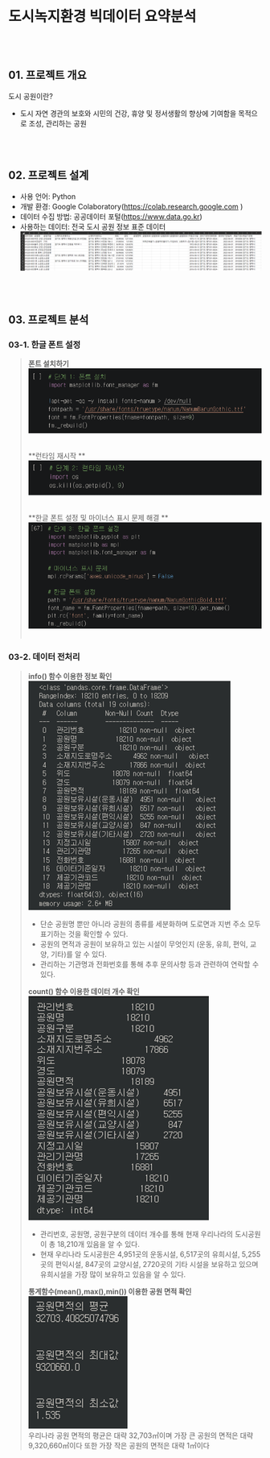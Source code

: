 # 도시녹지환경 빅데이터 요약분석

<br/><br/>
## 01. 프로젝트 개요

도시 공원이란? 
- 도시 자연 경관의 보호와 시민의 건강, 휴양 및 정서생활의 향상에 기여함을 목적으로 조성, 관리하는 공원

<br/><br/>
## 02. 프로젝트 설계

- 사용 언어: Python
- 개발 환경: Google Colaboratory(https://colab.research.google.com )
- 데이터 수집 방법: 공공데이터 포털(https://www.data.go.kr)
- 사용하는 데이터: 전국 도시 공원 정보 표준 데이터
  <img width="700" height="" src="./image/dataset.png"/>

<br/><br/>
## 03. 프로젝트 분석

### 03-1. 한글 폰트 설정

> **폰트 설치하기**
> <img width="" height="" src="./image/03-1-1.png"/>  <br/><br/>
>
> **런타임 재시작 **
> <img width="" height="" src="./image/03-1-2.png"/>  <br/><br/>
>
> **한글 폰트 설정 및 마이너스 표시 문제 해결 **
> <img width="" height="" src="./image/03-1-3.png"/>  <br/><br/>


### 03-2. 데이터 전처리

> **info() 함수 이용한 정보 확인**
> <img width="" height="" src="./image/03-2-1.png"/><br/>
> - 단순 공원명 뿐만 아니라 공원의 종류를 세분화하며 도로면과 지번 주소 모두 표기하는 것을 확인할 수 있다.
> - 공원의 면적과 공원이 보유하고 있는 시설이 무엇인지 (운동, 유희, 편익, 교양, 기타)를 알 수 있다.
> - 관리하는 기관명과 전화번호를 통해 추후 문의사항 등과 관련하여 연락할 수 있다.
>
> **count() 함수 이용한 데이터 개수 확인**
> <img width="" height="" src="./image/03-2-2.png"/><br/>
> - 관리번호, 공원명, 공원구분의 데이터 개수를 통해 현재 우리나라의 도시공원이 총 18,210개 있음을 알 수 있다.
> - 현재 우리나라 도시공원은 4,951곳의 운동시설, 6,517곳의 유희시설, 5,255곳의 편익시설, 
    847곳의 교양시설, 2720곳의 기타 시설을 보유하고 있으며 유희시설을 가장 많이 보유하고 있음을 알 수 있다.
>
> **통계함수(mean(),max(),min()) 이용한 공원 면적 확인**
> <img width="" height="" src="./image/03-2-3.png"/><br/>
> 우리나라 공원 면적의 평균은 대략 32,703㎡이며
    가장 큰 공원의 면적은 대략 9,320,660㎡이다
    또한 가장 작은 공원의 면적은 대략 1㎡이다


